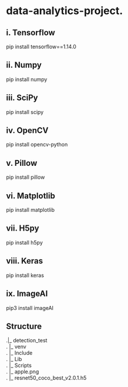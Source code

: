 # data-analytics-project.

## i. Tensorflow
pip install tensorflow==1.14.0
## ii. Numpy
pip install numpy
## iii. SciPy
pip install scipy
## iv. OpenCV
pip install opencv-python
## v. Pillow
pip install pillow
## vi. Matplotlib
pip install matplotlib
## vii. H5py
pip install h5py
## viii. Keras
pip install keras
## ix. ImageAI
pip3 install imageAI

## Structure
.|_ detection_test  
.    |_ venv  
.        |_ Include  
.        |_ Lib  
.        |_ Scripts  
.        |_ apple.png  
.        |_ resnet50_coco_best_v2.0.1.h5  
